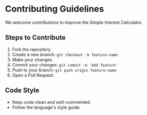 # Contributing Guidelines

We welcome contributions to improve the Simple Interest Calculator.

## Steps to Contribute
1. Fork the repository.
2. Create a new branch: `git checkout -b feature-name`
3. Make your changes.
4. Commit your changes: `git commit -m 'Add feature'`
5. Push to your branch: `git push origin feature-name`
6. Open a Pull Request.

## Code Style
- Keep code clean and well-commented.
- Follow the language's style guide.
